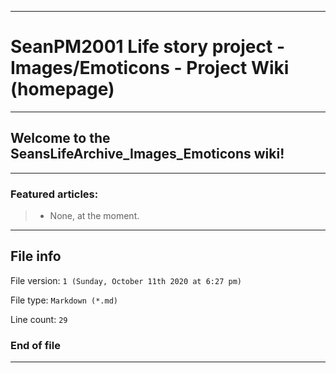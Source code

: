 
***

# SeanPM2001 Life story project - Images/Emoticons - Project Wiki (homepage)

***

## Welcome to the SeansLifeArchive_Images_Emoticons wiki!

***

### Featured articles:

> * None, at the moment.

***

## File info

File version: `1 (Sunday, October 11th 2020 at 6:27 pm)`

File type: `Markdown (*.md)`

Line count: `29`

### End of file

***

